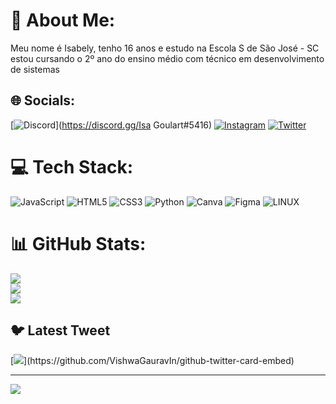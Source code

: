 # 💫 About Me:
Meu nome é Isabely, tenho 16 anos e estudo na  Escola S de São José - SC<br>estou cursando o 2º ano do ensino médio com técnico em desenvolvimento de sistemas 


## 🌐 Socials:
[![Discord](https://img.shields.io/badge/Discord-%237289DA.svg?logo=discord&logoColor=white)](https://discord.gg/Isa Goulart#5416) [![Instagram](https://img.shields.io/badge/Instagram-%23E4405F.svg?logo=Instagram&logoColor=white)](https://instagram.com/goulartisabely) [![Twitter](https://img.shields.io/badge/Twitter-%231DA1F2.svg?logo=Twitter&logoColor=white)](https://twitter.com/isagoulart__) 

# 💻 Tech Stack:
![JavaScript](https://img.shields.io/badge/javascript-%23323330.svg?style=plastic&logo=javascript&logoColor=%23F7DF1E) ![HTML5](https://img.shields.io/badge/html5-%23E34F26.svg?style=plastic&logo=html5&logoColor=white) ![CSS3](https://img.shields.io/badge/css3-%231572B6.svg?style=plastic&logo=css3&logoColor=white) ![Python](https://img.shields.io/badge/python-3670A0?style=plastic&logo=python&logoColor=ffdd54) ![Canva](https://img.shields.io/badge/Canva-%2300C4CC.svg?style=plastic&logo=Canva&logoColor=white) 	![Figma](https://img.shields.io/badge/figma-%23F24E1E.svg?style=plastic&logo=figma&logoColor=white) ![LINUX](https://img.shields.io/badge/Linux-FCC624?style=plastic&logo=linux&logoColor=black)
# 📊 GitHub Stats:
![](https://github-readme-stats.vercel.app/api?username=isagoulartt&theme=monokai&hide_border=false&include_all_commits=false&count_private=false)<br/>
![](https://github-readme-streak-stats.herokuapp.com/?user=isagoulartt&theme=monokai&hide_border=false)<br/>
![](https://github-readme-stats.vercel.app/api/top-langs/?username=isagoulartt&theme=monokai&hide_border=false&include_all_commits=false&count_private=false&layout=compact)

## 🐦 Latest Tweet
[![](https://gtce.itsvg.in/api?username=isagoulart__)](https://github.com/VishwaGauravIn/github-twitter-card-embed)

---
[![](https://visitcount.itsvg.in/api?id=isagoulartt&icon=0&color=0)](https://visitcount.itsvg.in)

